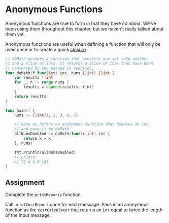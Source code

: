 # Anonymous Functions

Anonymous functions are true to form in that they have _no name_. We've been using them throughout this chapter, but we haven't really talked about them yet.

Anonymous functions are useful when defining a function that will only be used once or to create a quick [closure](<https://en.wikipedia.org/wiki/Closure_(computer_programming)>).

```go
// doMath accepts a function that converts one int into another
// and a slice of ints. It returns a slice of ints that have been
// converted by the passed in function.
func doMath(f func(int) int, nums []int) []int {
	var results []int
	for _, n := range nums {
		results = append(results, f(n))
	}
	return results
}

func main() {
	nums := []int{1, 2, 3, 4, 5}

    // Here we define an anonymous function that doubles an int
    // and pass it to doMath
	allNumsDoubled := doMath(func(x int) int {
	    return x + x
	}, nums)

	fmt.Println(allNumsDoubled)
    // prints:
    // [2 4 6 8 10]
}
```

## Assignment

Complete the `printReports` function.

Call `printCostReport` once for each message. Pass in an anonymous function as the `costCalculator` that returns an `int` equal to twice the length of the input message.
